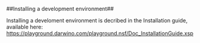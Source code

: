 ##Installing a development environment##

Installing a develoment environment is decribed in the Installation guide, available here: https://playground.darwino.com/playground.nsf/Doc_InstallationGuide.xsp


